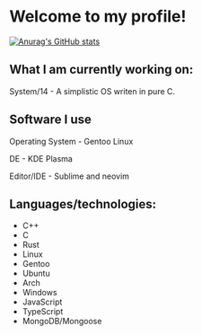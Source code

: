 # Welcome to my profile!

[![Anurag's GitHub stats](https://github-readme-stats.vercel.app/api?username=danthedev123)](https://github.com/anuraghazra/github-readme-stats)

## What I am currently working on:
System/14 - A simplistic OS writen in pure C.

## Software I use
Operating System - Gentoo Linux

DE - KDE Plasma

Editor/IDE - Sublime and neovim


## Languages/technologies:

- C++
- C
- Rust
- Linux
- Gentoo
- Ubuntu
- Arch
- Windows
- JavaScript
- TypeScript
- MongoDB/Mongoose
